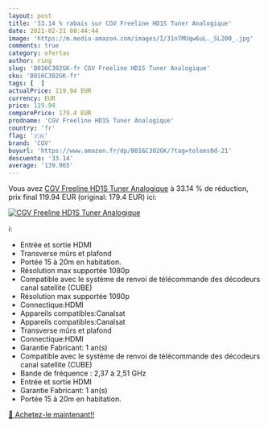 ```yaml
---
layout: post
title: '33.14 % rabais sur CGV Freeline HD1S Tuner Analogique'
date: 2021-02-21 08:44:44
image: 'https://m.media-amazon.com/images/I/31n7MUqw6uL._SL200_.jpg'
comments: true
category: ofertas
author: ring
slug: 'B016C302GK-fr CGV Freeline HD1S Tuner Analogique'
sku: 'B016C302GK-fr'
tags: [  ]
actualPrice: 119.94 EUR
currency: EUR
price: 119.94
comparePrice: 179.4 EUR
prodname: 'CGV Freeline HD1S Tuner Analogique'
country: 'fr'
flag: '🇫🇷'
brand: 'CGV'
buyurl: 'https://www.amazon.fr/dp/B016C302GK/?tag=tolees0d-21'
descuento: '33.14'
average: '139.965'
---
```


Vous avez [CGV Freeline HD1S Tuner Analogique](https://www.amazon.fr/dp/B016C302GK/?tag=tolees0d-21)  à  33.14 % de réduction, prix final  119.94 EUR (original: 179.4 EUR) ici:

[![CGV Freeline HD1S Tuner Analogique](https://m.media-amazon.com/images/I/31n7MUqw6uL._SL200_.jpg)](https://www.amazon.fr/dp/B016C302GK/?tag=tolees0d-21)

ℹ️:

- Entrée et sortie HDMI
- Transverse mûrs et plafond
- Portée 15 à 20m en habitation.
- Résolution max supportée 1080p
- Compatible avec le système de renvoi de télécommande des décodeurs canal satellite (CUBE)
- Résolution max supportée 1080p
- Connectique:HDMI
- Appareils compatibles:Canalsat
- Appareils compatibles:Canalsat
- Transverse mûrs et plafond
- Connectique:HDMI
- Garantie Fabricant: 1 an(s)
- Compatible avec le système de renvoi de télécommande des décodeurs canal satellite (CUBE)
- Bande de fréquence : 2,37 à 2,51 GHz
- Entrée et sortie HDMI
- Garantie Fabricant: 1 an(s)
- Portée 15 à 20m en habitation.

[🛒 Achetez-le maintenant!!](https://www.amazon.fr/dp/B016C302GK/?tag=tolees0d-21)
